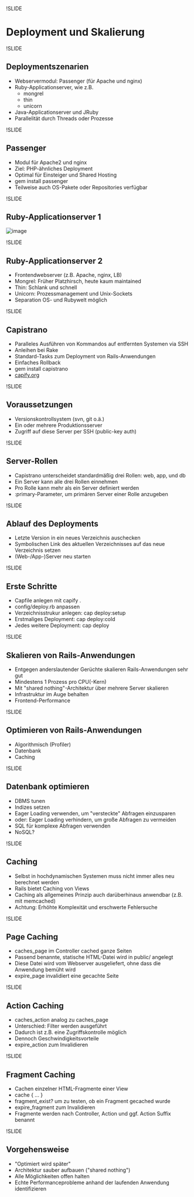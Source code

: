 !SLIDE

# Deployment und Skalierung

!SLIDE

## Deploymentszenarien

-   Webservermodul: Passenger (für Apache und nginx)
-   Ruby-Applicationserver, wie z.B.
    -   mongrel
    -   thin
    -   unicorn
-   Java-Applicationserver und JRuby
-   Parallelität durch Threads oder Prozesse

!SLIDE

## Passenger

-   Modul für Apache2 und nginx
-   Ziel: PHP-ähnliches Deployment
-   Optimal für Einsteiger und Shared Hosting
-   gem install passenger
-   Teilweise auch OS-Pakete oder Repositories verfügbar

!SLIDE

## Ruby-Applicationserver 1

![image](images/appserver.png)

!SLIDE

## Ruby-Applicationserver 2

-   Frontendwebserver (z.B. Apache, nginx, LB)
-   Mongrel: Früher Platzhirsch, heute kaum maintained
-   Thin: Schlank und schnell
-   Unicorn: Prozessmanagement und Unix-Sockets
-   Separation OS- und Rubywelt möglich

!SLIDE

## Capistrano

-   Paralleles Ausführen von Kommandos auf entfernten Systemen via SSH
-   Anleihen bei Rake
-   Standard-Tasks zum Deployment von Rails-Anwendungen
-   Einfaches Rollback
-   gem install capistrano
-   [capify.org](http://capify.org)

!SLIDE

## Voraussetzungen

-   Versionskontrollsystem (svn, git o.ä.)
-   Ein oder mehrere Produktionsserver
-   Zugriff auf diese Server per SSH (public-key auth)

!SLIDE

## Server-Rollen

-   Capistrano unterscheidet standardmäßig drei Rollen: web, app, und db
-   Ein Server kann alle drei Rollen einnehmen
-   Pro Rolle kann mehr als ein Server definiert werden
-   :primary-Parameter, um primären Server einer Rolle anzugeben

!SLIDE

## Ablauf des Deployments

-   Letzte Version in ein neues Verzeichnis auschecken
-   Symbolischen Link des aktuellen Verzeichnisses auf das neue
    Verzeichnis setzen
-   (Web-/App-)Server neu starten

!SLIDE

## Erste Schritte

-   Capfile anlegen mit capify .
-   config/deploy.rb anpassen
-   Verzeichnisstrukur anlegen: cap deploy:setup
-   Erstmaliges Deployment: cap deploy:cold
-   Jedes weitere Deployment: cap deploy

!SLIDE

## Skalieren von Rails-Anwendungen

-   Entgegen anderslautender Gerüchte skalieren Rails-Anwendungen sehr
    gut
-   Mindestens 1 Prozess pro CPU(-Kern)
-   Mit "shared nothing"-Architektur über mehrere Server skalieren
-   Infrastruktur im Auge behalten
-   Frontend-Performance

!SLIDE

## Optimieren von Rails-Anwendungen

-   Algorithmisch (Profiler)
-   Datenbank
-   Caching

!SLIDE

## Datenbank optimieren

-   DBMS tunen
-   Indizes setzen
-   Eager Loading verwenden, um "versteckte" Abfragen einzusparen
-   oder: Eager Loading verhindern, um große Abfragen zu vermeiden
-   SQL für komplexe Abfragen verwenden
-   NoSQL?

!SLIDE

## Caching

-   Selbst in hochdynamischen Systemen muss nicht immer alles neu
    berechnet werden
-   Rails bietet Caching von Views
-   Caching als allgemeines Prinzip auch darüberhinaus anwendbar (z.B.
    mit memcached)
-   Achtung: Erhöhte Komplexität und erschwerte Fehlersuche

!SLIDE

## Page Caching

-   caches\_page im Controller cached ganze Seiten
-   Passend benannte, statische HTML-Datei wird in public/ angelegt
-   Diese Datei wird vom Webserver ausgeliefert, ohne dass die Anwendung
    bemüht wird
-   expire\_page invalidiert eine gecachte Seite

!SLIDE

## Action Caching

-   caches\_action analog zu caches\_page
-   Unterschied: Filter werden ausgeführt
-   Dadurch ist z.B. eine Zugriffskontrolle möglich
-   Dennoch Geschwindigkeitsvorteile
-   expire\_action zum Invalidieren

!SLIDE

## Fragment Caching

-   Cachen einzelner HTML-Fragmente einer View
-   cache { ... }
-   fragment\_exist? um zu testen, ob ein Fragment gecached wurde
-   expire\_fragment zum Invalidieren
-   Fragmente werden nach Controller, Action und ggf. Action Suffix
    benannt

!SLIDE

## Vorgehensweise

-   "Optimiert wird später"
-   Architektur sauber aufbauen ("shared nothing")
-   Alle Möglichkeiten offen halten
-   Echte Performanceprobleme anhand der laufenden Anwendung
    identifizieren

